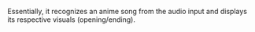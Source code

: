 Essentially, it recognizes an anime song from the audio input and displays its respective visuals (opening/ending).
